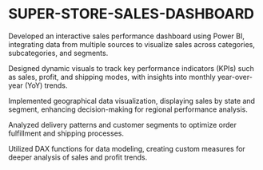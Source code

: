 # SUPER-STORE-SALES-DASHBOARD
Developed an interactive sales performance dashboard using Power BI, integrating data from multiple sources to visualize sales across categories, subcategories, and segments.


Designed dynamic visuals to track key performance indicators (KPIs) such as sales, profit, and shipping modes, with insights into monthly year-over-year (YoY) trends.


Implemented geographical data visualization, displaying sales by state and segment, enhancing decision-making for regional performance analysis.


Analyzed delivery patterns and customer segments to optimize order fulfillment and shipping processes.


Utilized DAX functions for data modeling, creating custom measures for deeper analysis of sales and profit trends.
